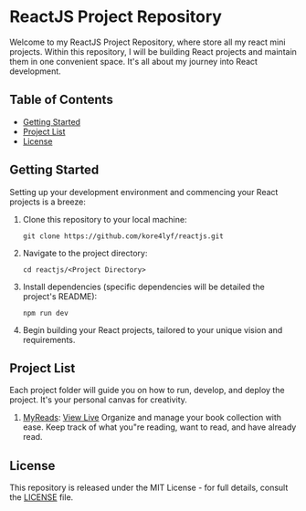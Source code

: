 # ReactJS Project Repository
Welcome to my ReactJS Project Repository, where store all my react mini projects. Within this repository, I will be building React projects and maintain them in one convenient space. It's all about my journey into React development.

## Table of Contents
- [Getting Started](#getting-started)
- [Project List](#project-list)
- [License](#license)

## Getting Started
Setting up your development environment and commencing your React projects is a breeze:

1. Clone this repository to your local machine:
   ```shell
   git clone https://github.com/kore4lyf/reactjs.git
   ```

2. Navigate to the project directory:
   ```shell
   cd reactjs/<Project Directory>
   ```

3. Install dependencies (specific dependencies will be detailed the project's README):
   ```shell
   npm run dev
   ```

4. Begin building your React projects, tailored to your unique vision and requirements.

## Project List
Each project folder will guide you on how to run, develop, and deploy the project. It's your personal canvas for creativity.

1. [MyReads](./myreads): [View Live](https://myreads-0xkore.netlify.app/) Organize and manage your book collection with ease. Keep track of what you"re reading, want to read, and have already read. 



## License
This repository is released under the MIT License - for full details, consult the [LICENSE](LICENSE) file.
